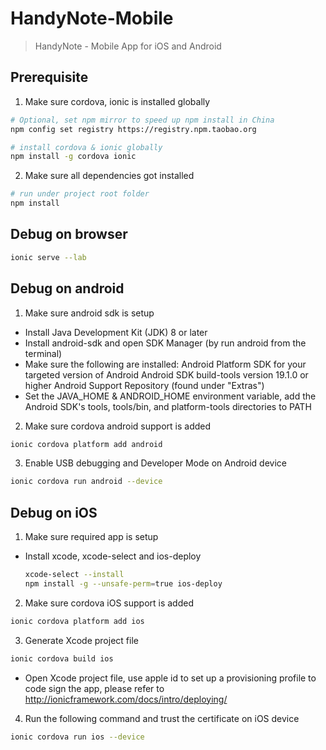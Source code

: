 # HandyNote-Mobile

> HandyNote - Mobile App for iOS and Android

## Prerequisite

1. Make sure cordova, ionic is installed globally
  ``` bash
  # Optional, set npm mirror to speed up npm install in China
  npm config set registry https://registry.npm.taobao.org

  # install cordova & ionic globally
  npm install -g cordova ionic
  ```

2. Make sure all dependencies got installed
  ```bash
  # run under project root folder
  npm install
  ```

## Debug on browser
```bash
ionic serve --lab
```

## Debug on android

1. Make sure android sdk is setup

  - Install Java Development Kit (JDK) 8 or later
  - Install android-sdk and open SDK Manager (by run android from the terminal)
  - Make sure the following are installed:
          Android Platform SDK for your targeted version of Android
          Android SDK build-tools version 19.1.0 or higher
          Android Support Repository (found under "Extras")
  - Set the JAVA_HOME & ANDROID_HOME environment variable, add the Android SDK's tools, tools/bin, and platform-tools directories to PATH

2. Make sure cordova android support is added
```bash
ionic cordova platform add android
```

3. Enable USB debugging and Developer Mode on Android device
```bash
ionic cordova run android --device
```

## Debug on iOS

1. Make sure required app is setup
  - Install xcode, xcode-select and ios-deploy
    ```bash
    xcode-select --install
    npm install -g --unsafe-perm=true ios-deploy
    ```

2. Make sure cordova iOS support is added
```bash
ionic cordova platform add ios
```

3. Generate Xcode project file
  ```bash
  ionic cordova build ios
  ```
  - Open Xcode project file, use apple id to set up a provisioning profile to code sign the app, please refer to http://ionicframework.com/docs/intro/deploying/

4. Run the following command and trust the certificate on iOS device
```bash
ionic cordova run ios --device
```
